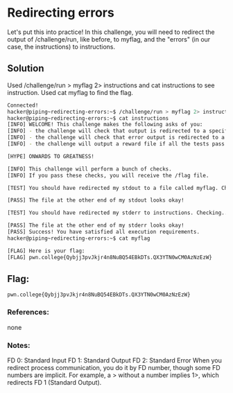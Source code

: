 # Redirecting errors
Let's put this into practice! In this challenge, you will need to redirect the output of /challenge/run, like before, to myflag, and the "errors" (in our case, the instructions) to instructions.

## Solution
Used /challenge/run > myflag 2> instructions and cat instructions to see instruction. Used cat myflag to find the flag.

```sh
Connected!
hacker@piping~redirecting-errors:~$ /challenge/run > myflag 2> instructions
hacker@piping~redirecting-errors:~$ cat instructions
[INFO] WELCOME! This challenge makes the following asks of you:
[INFO] - the challenge will check that output is redirected to a specific file path : myflag
[INFO] - the challenge will check that error output is redirected to a specific file path : instructions
[INFO] - the challenge will output a reward file if all the tests pass : /flag

[HYPE] ONWARDS TO GREATNESS!

[INFO] This challenge will perform a bunch of checks.
[INFO] If you pass these checks, you will receive the /flag file.

[TEST] You should have redirected my stdout to a file called myflag. Checking...

[PASS] The file at the other end of my stdout looks okay!

[TEST] You should have redirected my stderr to instructions. Checking...

[PASS] The file at the other end of my stderr looks okay!
[PASS] Success! You have satisfied all execution requirements.
hacker@piping~redirecting-errors:~$ cat myflag

[FLAG] Here is your flag:
[FLAG] pwn.college{Qybjj3pvJkjr4n8NuBQ54EBkDTs.QX3YTN0wCM0AzNzEzW}
```

## Flag: 

```
pwn.college{Qybjj3pvJkjr4n8NuBQ54EBkDTs.QX3YTN0wCM0AzNzEzW}
```

### References:
none

### Notes:
FD 0: Standard Input
FD 1: Standard Output
FD 2: Standard Error
When you redirect process communication, you do it by FD number, though some FD numbers are implicit. For example, a > without a number implies 1>, which redirects FD 1 (Standard Output).
